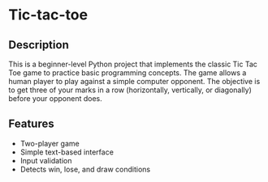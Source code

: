 # Tic-tac-toe

## Description

This is a beginner-level Python project that implements the classic Tic Tac Toe game to practice basic programming concepts.
The game allows a human player to play against a simple computer opponent. 
The objective is to get three of your marks in a row (horizontally, vertically, or diagonally) before your opponent does.

## Features

- Two-player game
- Simple text-based interface
- Input validation
- Detects win, lose, and draw conditions

